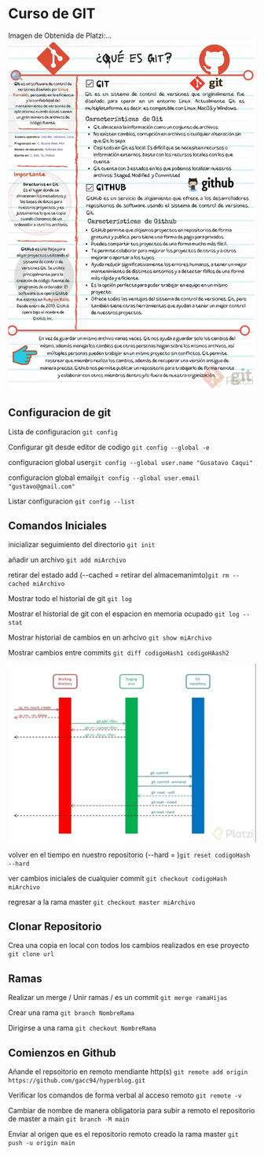 # Curso de GIT

Imagen de Obtenida de Platzi:...
![Inicial](./assets/Que_es_Git-8f5b6780-47b4-4ff7-9a8a-6fdec5a0f1af.webp)
## Configuracion de git

Lista de configuracion `git config`

Configurar git desde editor de codigo `git config --global -e`

configuracion global user`git config --global user.name "Gusatavo Caqui"`

configuracion global email`git config --global user.email "gustavo@gmail.com"`

Listar configuracion `git config --list`

## Comandos Iniciales

inicializar seguimiento del directorio `git init`

añadir un archivo `git add miArchivo`

retirar del estado add (--cached = retirar del almacemanimto)`git rm --cached miArchivo`

Mostrar todo el historial de git `git log`

Mostrar el historial de git con el espacion en memoria ocupado `git log --stat `

Mostrar historial de cambios en un arhcivo `git show miArchivo`

Mostrar cambios entre commits `git diff codigoHash1 codigoHAash2`

![Imagen de estados de git](/assets/estados-git-0acb84f7-5080-4098-99d9-59012a3b8e86-e5b46dbb-9bab-4d7c-aa74-c055ffcde639.webp)
 
volver en el tiempo en nuestro repositorio (--hard = )`git reset codigoHash  --hard`

ver cambios iniciales de cualquier commit `git checkout codigoHash miArchivo`

regresar a la rama master `git checkout master miArchivo`

## Clonar Repositorio

Crea una copia en local con todos los cambios realizados en ese 
proyecto `git clone url`


## Ramas

Realizar un merge / Unir ramas / es un commit `git merge ramaHijas`

Crear una rama `git branch NombreRama`

Dirigirse a una rama `git checkout NombreRama`

## Comienzos en Github

Añande el repsoitorio en remoto mendiante
http(s) `git remote add origin https://github.com/gacc94/hyperblog.git`

Verificar los comandos de forma verbal al acceso 
remoto `git remote -v`

Cambiar de nombre de manera obligatoria para subir a remoto
el repositorio de master a main `git branch -M main`

Enviar al origen que es el repositorio remoto creado la rama master 
`git push -u origin main`




